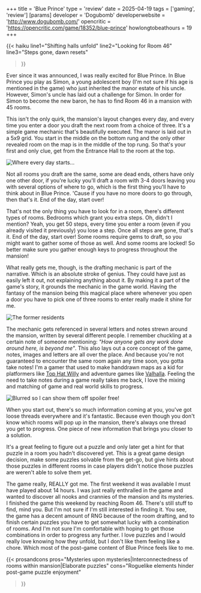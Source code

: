 +++
title = 'Blue Prince'
type = 'review'
date = 2025-04-19
tags = ['gaming', 'review']
[params]
    developer = 'Dogubomb'
    developerwebsite = 'http://www.dogubomb.com/'
    opencritic = 'https://opencritic.com/game/18352/blue-prince'
    howlongtobeathours = 19
+++

{{< haiku 
    line1="Shifting halls unfold"
    line2="Looking for Room 46"
    line3="Steps gone, dawn resets"
>}}

Ever since it was announced, I was really excited for Blue Prince. In Blue Prince you play as Simon, a young adolescent boy (I'm not sure if his age is mentioned in the game) who just inherited the manor estate of his uncle. However, Simon's uncle has laid out a challenge for Simon. In order for Simon to become the new baron, he has to find Room 46 in a mansion with 45 rooms. 

This isn't the only quirk, the mansion's layout changes every day, and every time you enter a door you draft the next room from a choice of three. It's a simple game mechanic that's beautifully executed. The manor is laid out in a 5x9 grid. You start in the middle on the bottom rung and the only other revealed room on the map is in the middle of the top rung. So that's your first and only clue, get from the Entrance Hall to the room at the top. 

![](entrance-hall.png "Where every day starts...")

Not all rooms you draft are the same, some are dead ends, others have only one other door, if you're lucky you'll draft a room with 3-4 doors leaving you with several options of where to go, which is the first thing you'll have to think about in Blue Prince. 'Cause if you have no more doors to go through, then that's it. End of the day, start over! 

That's not the only thing you have to look for in a room, there's different types of rooms. Bedrooms which grant you extra steps. Oh, didn't I mention? Yeah, you get 50 steps, every time you enter a room (even if you already visited it previously) you lose a step. Once all steps are gone, that's it. End of the day, start over! Some rooms require gems to draft, so you might want to gather some of those as well. And some rooms are locked! So better make sure you gather enough keys to progress throughout the mansion!

What really gets me, though, is the drafting mechanic is part of the narrative. Which is an absolute stroke of genius. They could have just as easily left it out, not explaining anything about it. By making it a part of the game's story, it grounds the mechanic in the game world. Having the fantasy of the mansion being this magical place where whenever you open a door you have to pick one of three rooms to enter really made it shine for me.

![](residents-picture.png "The former residents")

The mechanic gets referenced in several letters and notes strewn around the mansion, written by several different people. I remember chuckling at a certain note of someone mentioning: *"How anyone gets any work done around here, is beyond me"*. This also lays out a core concept of the game, notes, images and letters are all over the place. And because you're not guaranteed to encounter the same room again any time soon, you gotta take notes! I'm a gamer that used to make handdrawn maps as a kid for platformers like [Top Hat Willy](https://www.mobygames.com/game/66937/top-hat-willy) and adventure games like [Valhalla](https://www.mobygames.com/game/13132/valhalla-and-the-lord-of-infinity/). Feeling the need to take notes during a game really takes me back, I love the mixing and matching of game and real world skills to progress.

![](notes.png "Blurred so I can show them off spoiler free!")

When you start out, there's so much information coming at you, you've got loose threads everywhere and it's fantastic. Because even though you don't know which rooms will pop up in the mansion, there's always one thread you get to progress. One piece of new information that brings you closer to a solution. 

It's a great feeling to figure out a puzzle and only later get a hint for that puzzle in a room you hadn't discovered yet. This is a great game design decision, make some puzzles solvable from the get-go, but give hints about those puzzles in different rooms in case players didn't notice those puzzles are weren't able to solve them yet.

The game really, REALLY got me. The first weekend it was available I must have played about 14 hours. I was just really enthralled in the game and wanted to discover all nooks and crannies of the mansion and its mysteries. I finished the game this weekend by reaching Room 46. There's still stuff to find, mind you. But I'm not sure if I'm still interested in finding it. You see, the game has a decent amount of RNG because of the room drafting, and to finish certain puzzles you have to get somewhat lucky with a combination of rooms. And I'm not sure I'm comfortable with hoping to get those combinations in order to progress any further. I love puzzles and I would really love knowing how they unfold, but I don't like them feeling like a chore. Which most of the post-game content of Blue Prince feels like to me.

{{< prosandcons
    pros="Mysteries upon mysteries|Interconnectedness of rooms within mansion|Elaborate puzzles"
    cons="Roguelike elements hinder post-game puzzle enjoyment"
>}}
